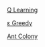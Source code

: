 [Q Learning](https://www.youtube.com/watch?v=qhRNvCVVJaA)


[ε Greedy](https://www.youtube.com/watch?v=EjYEsbg95x0)


[Ant Colony](https://www.youtube.com/watch?v=u7bQomllcJw)
